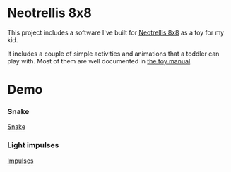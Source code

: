 # Neotrellis 8x8

This project includes a software I've built for [Neotrellis 8x8](https://www.adafruit.com/product/1929) as a toy for my kid.

It includes a couple of simple activities and animations that a toddler can play with. Most of them are well documented in [the toy manual](addlink).

# Demo 

### Snake

[Snake](https://user-images.githubusercontent.com/875316/115981162-c36e1f80-a546-11eb-8068-6705201ab84b.mp4)

### Light impulses

[Impulses](https://user-images.githubusercontent.com/875316/115981209-1516aa00-a547-11eb-9a1f-f562bc039dc1.mp4)
